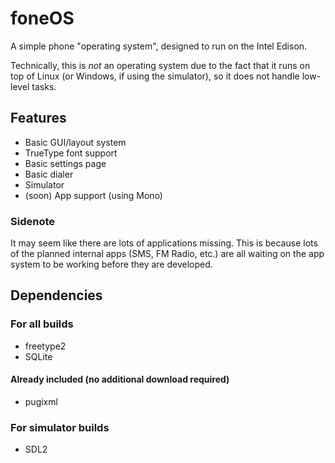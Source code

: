 # foneOS
A simple phone "operating system", designed to run on the Intel Edison.

Technically, this is *not* an operating system due to the fact that it runs on top of Linux (or Windows, if using the simulator), so it does not handle low-level tasks.

## Features
* Basic GUI/layout system
* TrueType font support
* Basic settings page
* Basic dialer
* Simulator 
* (soon) App support (using Mono)

### Sidenote
It may seem like there are lots of applications missing. This is because lots of the planned internal apps (SMS, FM Radio, etc.) are all waiting on the app system to be working before they are developed.

## Dependencies
### For all builds
* freetype2
* SQLite

#### Already included (no additional download required)
* pugixml

### For simulator builds
* SDL2

